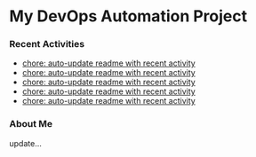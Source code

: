 # My DevOps Automation Project

### Recent Activities
<!-- activity:START -->
- [chore: auto-update readme with recent activity](https://github.com/kaigiii/mybowling-app/commit/860058a129e8673989e46b7b26ff8ff5b612dd0d)
- [chore: auto-update readme with recent activity](https://github.com/kaigiii/mybowling-app/commit/f0557a22f9c7f53421908411da376bc24a65ea5c)
- [chore: auto-update readme with recent activity](https://github.com/kaigiii/mybowling-app/commit/f507568574149189e35e6c4085ef35bf31963524)
- [chore: auto-update readme with recent activity](https://github.com/kaigiii/mybowling-app/commit/8d5fbf74e6320b307bff4a7f88e5f3d4f0be11d6)
- [chore: auto-update readme with recent activity](https://github.com/kaigiii/mybowling-app/commit/02a661294ed17106fa82c9b55b37c25f5c85293f)
<!-- activity:END -->

### About Me
<!-- MYLINKS:START -->
<!-- MYLINKS:END -->

update...
